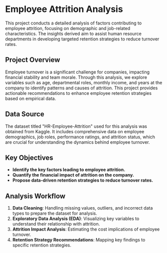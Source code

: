 # Employee Attrition Analysis

This project conducts a detailed analysis of factors contributing to employee attrition, focusing on demographic and job-related characteristics. The insights derived aim to assist human resource departments in developing targeted retention strategies to reduce turnover rates.

## Project Overview

Employee turnover is a significant challenge for companies, impacting financial stability and team morale. Through this analysis, we explore variables such as age, departmental roles, monthly income, and years at the company to identify patterns and causes of attrition. This project provides actionable recommendations to enhance employee retention strategies based on empirical data.

## Data Source

The dataset titled "HR-Employee-Attrition" used for this analysis was obtained from Kaggle. It includes comprehensive data on employee demographics, job roles, performance ratings, and attrition status, which are crucial for understanding the dynamics behind employee turnover.


## Key Objectives

- **Identify the key factors leading to employee attrition.**
- **Quantify the financial impact of attrition on the company.**
- **Propose data-driven retention strategies to reduce turnover rates.**

## Analysis Workflow

1. **Data Cleaning**: Handling missing values, outliers, and incorrect data types to prepare the dataset for analysis.
2. **Exploratory Data Analysis (EDA)**: Visualizing key variables to understand their relationship with attrition.
3. **Attrition Impact Analysis**: Estimating the cost implications of employee turnover.
4. **Retention Strategy Recommendations**: Mapping key findings to specific retention strategies.


